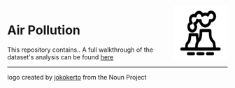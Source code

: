 
<img src="logo2.png" width=125 height=125 align="right">

# Air Pollution
This repository contains..
A full walkthrough of the dataset's analysis can be found [here](https://tom-beer.github.io/post/air-pollution-haifa/)


---
logo created by [jokokerto](https://thenounproject.com/search/?q=pollution&i=2983070) from the Noun Project
